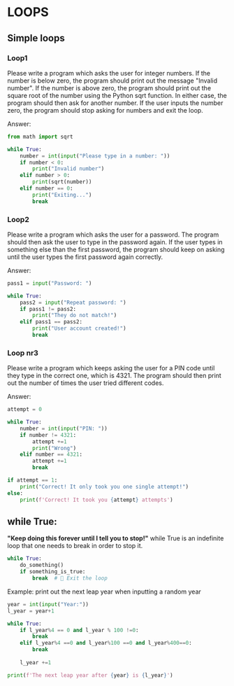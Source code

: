 # LOOPS

## Simple loops

### Loop1

Please write a program which asks the user for integer numbers.
  If the number is below zero, the program should print out the message "Invalid number".
  If the number is above zero, the program should print out the square root of the number using the Python sqrt function.
  In either case, the program should then ask for another number.
  If the user inputs the number zero, the program should stop asking for numbers and exit the loop.

Answer:
```python
from math import sqrt

while True:
    number = int(input("Please type in a number: "))
    if number < 0: 
        print("Invalid number")
    elif number > 0:
        print(sqrt(number))
    elif number == 0:
        print("Exiting...")
        break
```
### Loop2
Please write a program which asks the user for a password. The program should then ask the user to type in the password again. If the user types in something else than the first password, the program should keep on asking until the user types the first password again correctly.

Answer:
```python
pass1 = input("Password: ")

while True:
    pass2 = input("Repeat password: ")
    if pass1 != pass2:
        print("They do not match!")
    elif pass1 == pass2:
        print("User account created!")
        break
```

### Loop nr3
Please write a program which keeps asking the user for a PIN code until they type in the correct one, which is 4321. The program should then print out the number of times the user tried different codes.

Answer:
```python
attempt = 0

while True:
    number = int(input("PIN: "))
    if number != 4321:
        attempt +=1
        print("Wrong")
    elif number == 4321:
        attempt +=1
        break

if attempt == 1:
    print("Correct! It only took you one single attempt!")
else:
    print(f'Correct! It took you {attempt} attempts')
```

## while True:
**"Keep doing this forever until I tell you to stop!"**
while True is an indefinite loop that one needs to break in order to stop it.

```python
while True:
    do_something()
    if something_is_true:
        break  # 🛑 Exit the loop
```
Example: print out the next leap year when inputting a random year

```python
year = int(input("Year:"))
l_year = year+1

while True:
    if l_year%4 == 0 and l_year % 100 !=0:
        break
    elif l_year%4 ==0 and l_year%100 ==0 and l_year%400==0:
        break
    
    l_year +=1

print(f'The next leap year after {year} is {l_year}')
```


